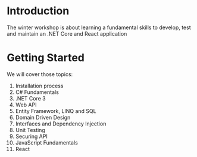 # Introduction 
The winter workshop is about learning a fundamental skills to develop, test and maintain an .NET Core and React application

# Getting Started
We will cover those topics:
1.	Installation process
2.	C# Fundamentals
3.	.NET Core 3
4.  Web API
5.  Entity Framework, LINQ and SQL
6.	Domain Driven Design
7.  Interfaces and Dependency Injection
8.  Unit Testing
9.  Securing API
10. JavaScript Fundamentals
11. React

